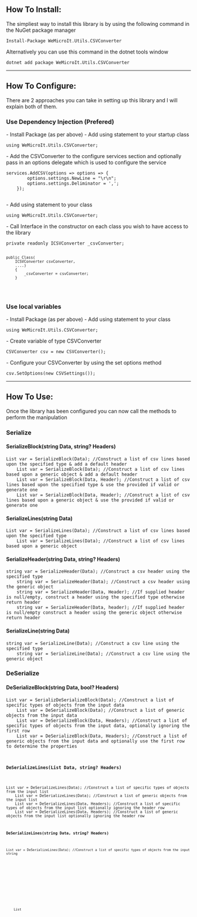 <h2>How To Install:</h2>
The simpliest way to install this library is by using the following command in the NuGet package manager
<pre><code>Install-Package WeMicroIt.Utils.CSVConverter</code></pre>
Alternatively you can use this command in the dotnet tools window
<pre><code>dotnet add package WeMicroIt.Utils.CSVConverter</code></pre>

---

<h2>How To Configure:</h2>
There are 2 approaches you can take in setting up this library and I will explain both of them.

<h3>Use Dependency Injection (Prefered)</h3>
- Install Package (as per above)
- Add using statement to your startup class
<pre><code>using WeMicroIt.Utils.CSVConverter;</code></pre>
- Add the CSVConverter to the configure services section and optionally pass in an options delegate which is used to configure the service
<pre><code>services.AddCSV(options => options => {
        options.settings.NewLine = "\r\n";
        options.settings.Deliminator = ',';
    });
    </code></pre>
- Add using statement to your class
<pre><code>using WeMicroIt.Utils.CSVConverter;</code></pre>
- Call Interface in the constructor on each class you wish to have access to the library
<pre><code>private readonly ICSVConverter _csvConverter;

    public Class(
        ICSVConverter csvConverter,
        ....)
        {
            _csvConverter = csvConverter;
        }
</code></pre>

<h3>Use local variables</h3>
- Install Package (as per above)
- Add using statement to your class
<pre><code>using WeMicroIt.Utils.CSVConverter;</code></pre>
- Create variable of type CSVConverter 
<pre><code>CSVConverter csv = new CSVConverter();</code></pre>
- Configure your CSVConverter by using the set options method
<pre><code>csv.SetOptions(new CSVSettings());</code></pre>

----

<h2>How To Use:</h2>
Once the library has been configured you can now call the methods to perform the manipulation

<h3>Serialize</h3>
<h4>SerializeBlock(string Data, string? Headers)</h4>
<pre><code>List<string> var = SerializeBlock<T>(Data); //Construct a list of csv lines based upon the specified type & add a default header
    List<string> var = SerializeBlock(Data); //Construct a list of csv lines based upon a generic object & add a default header
    List<string> var = SerializeBlock<T>(Data, Header); //Construct a list of csv lines based upon the specified type & use the provided if valid or generate one
    List<string> var = SerializeBlock(Data, Header); //Construct a list of csv lines based upon a generic object & use the provided if valid or generate one
</code></pre>

<h4>SerializeLines(string Data)</h4>
<pre><code>List<string> var = SerializeLines<T>(Data); //Construct a list of csv lines based upon the specified type
    List<string> var = SerializeLines(Data); //Construct a list of csv lines based upon a generic object
</code></pre>

<h4>SerializeHeader(string Data, string? Headers)</h4>
<pre><code>string var = SerializeHeader<T>(Data); //Construct a csv header using the specified type
    string var = SerializeHeader(Data); //Construct a csv header using the generic object
    string var = SerializeHeader<T>(Data, Header); //If supplied header is null/empty, construct a header using the specified type otherwise return header
    string var = SerializeHeader(Data, header); //If supplied header is null/empty construct a header using the generic object otherwise return header
</code></pre>

<h4>SerializeLine(string Data)</h4>
<pre><code>string var = SerializeLine<T>(Data); //Construct a csv line using the specified type
    string var = SerializeLine(Data); //Construct a csv line using the generic object
</code></pre>

<h3>DeSerialize</h3>
<h4>DeSerializeBlock(string Data, bool? Headers)</h4>
<pre><code>List<T> var = SerializDeSerializeBlock<T>(Data); //Construct a list of specific types of objects from the input data
    List<object> var = DeSerializeBlock(Data); //Construct a list of generic objects from the input data
    List<T> var = DeSerializeBlock<T>(Data, Headers); //Construct a list of specific types of objects from the input data, optionally ignoring the first row
    List<object> var = DeSerializeBlock(Data, Headers); //Construct a list of generic objects from the input data and optionally use the first row to determine the properties
</code></pre>

<h4>DeSerializeLines(List<string> Data, string? Headers)</h4>
<pre><code>List<T> var = DeSerializeLines<T>(Data); //Construct a list of specific types of objects from the input list
    List<object> var = DeSerializeLines(Data); //Construct a list of generic objects from the input list
    List<T> var = DeSerializeLines<T>(Data, Headers); //Construct a list of specific types of objects from the input list optionally ignoring the header row
    List<object> var = DeSerializeLines(Data, Headers); //Construct a list of generic objects from the input list optionally ignoring the header row
</code></pre>

<h4>DeSerializeLines(string Data, string? Headers)</h4>
<pre><code>List<T> var = DeSerializeLines<T>(Data); //Construct a list of specific types of objects from the input string
    List<object> var = DeSerializeLines(Data); //Construct a list of generic objects from the input list string
    List<T> var = DeSerializeLines<T>(Data, Headers); //Construct a list of specific types of objects from the input string optionally ignoring the header row
    List<object> var = DeSerializeLines(Data, Headers); //Construct a list of generic objects from the input string optionally ignoring the header row
</code></pre>

<h4>DeSerializeLine(string Data)</h4>
<pre><code>T var = DeSerializeLine<T>(Data); //Construct specific object based upon the csv input
    object var = DeSerializeLine( Data); //Construct generic object based upon the csv input
</code></pre>
=======
CSVConverter
https://www.nuget.org/packages/WeMicroIt.Utils.CSVConverter/

How To Install:
----------
The simpliest way to install this library is by using the following command in the NuGet package manager
"Install-Package WeMicroIt.Utils.CSVConverter'
Alternatively you can use this command in the dotnet tools window
"dotnet add package WeMicroIt.Utils.CSVConverter"

How To Configure:
----------
There are 2 approaches you can take in setting up this library and I will explain both of them.

Use Dependency Injection (Prefered)
----------
- Install Package (as per above)
- Add using statement to your startup class
- Create variable of type CSVConverter
- Configure your CSVConverter by using the set options method
- Add using statement to your class
- Call Interface in the constructor on each class you wish to have access to the library

Use local variables
----------
- Install Package (as per above)
- Add using statement to your class
- Create variable of type CSVConverter 
- Configure your CSVConverter by using the set options method

How To Use:
----------
Once the library has been configured you can now call the methods to perform the manipulation

Serialize
----------


DeSerialize
----------

